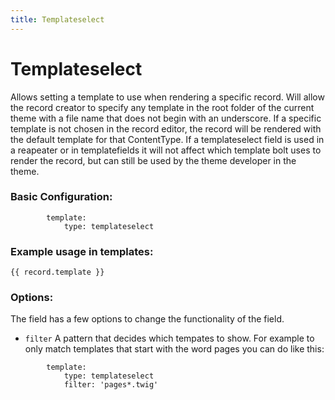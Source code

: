 ```yaml
---
title: Templateselect
---
```

Templateselect
=========

Allows setting a template to use when rendering a specific record. Will allow
the record creator to specify any template in the root folder of the current
theme with a file name that does not begin with an underscore. If a specific
template is not chosen in the record editor, the record will be rendered with
the default template for that ContentType. If a templateselect field is used in
a reapeater or in templatefields it will not affect which template bolt uses to
render the record, but can still be used by the theme developer in the theme.

### Basic Configuration:

```
        template:
            type: templateselect
```

### Example usage in templates:

```
{{ record.template }}
```

### Options:

The field has a few options to change the functionality of the field.

* `filter` A pattern that decides which tempates to show. For example to only
  match templates that start with the word pages you can do like this:

```
        template:
            type: templateselect
            filter: 'pages*.twig'
```
